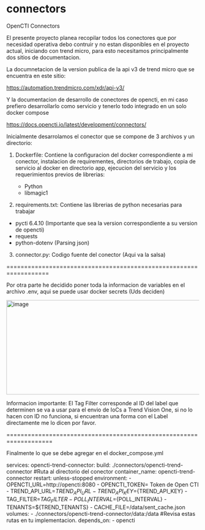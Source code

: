 # connectors
OpenCTI Connectors

El presente proyecto planea recopilar todos los conectores que por necesidad operativa debo contruir y no estan disponibles en el proyecto actual, iniciando con trend micro, para esto necesitamos principalmente dos sitios de documentacion.

La documnetacion de la version publica de la api v3 de trend micro que se encuentra en este sitio: 

https://automation.trendmicro.com/xdr/api-v3/

Y la documentacion de desarrollo de conectores de opencti, en mi caso prefiero desarrollarlo como servicio y tenerlo todo integrado en un solo docker compose

https://docs.opencti.io/latest/development/connectors/

Inicialmente desarrolamos el conector que se compone de 3 archivos y un directorio:

1. Dockerfile: Contiene la configuracion del docker correspondiente a mi conector, instalacion de requirementes, directorios de trabajo, copia de servicio al docker en directorio app, ejecucion del servicio y los requerimientos previos de librerias:

   - Python
   - libmagic1

2. requirements.txt: Contiene las librerias de python necesarias para trabajar

  - pycti 6.4.10 (Importante que sea la version correspondiente a su version de opencti)
  - requests
  - python-dotenv (Parsing json)

3. connector.py: Codigo fuente del conector (Aqui va la salsa)

==================================================================

Por otra parte he decidido poner toda la informacion de variables en el archivo .env, aqui se puede usar docker secrets (Uds deciden)

<img width="1214" height="246" alt="image" src="https://github.com/user-attachments/assets/0a7815a6-70bc-42f9-b330-5cb577258041" />

Informacion importante: El Tag Filter corresponde al ID del label que determinen se va a usar para el envio de IoCs a Trend Vision One, si no lo hacen con ID no funciona, si encuentran una forma con el Label directamente me lo dicen por favor.

===================================================================

Finalmente lo que se debe agregar en el docker_compose.yml

services:
  opencti-trend-connector:
    build: ./connectors/opencti-trend-connector #Ruta al directorio del conector
    container_name: opencti-trend-connector
    restart: unless-stopped
    environment:
      - OPENCTI_URL=http://opencti:8080
      - OPENCTI_TOKEN= Token de Open CTI
      - TREND_API_URL=${TREND_API_URL}
      - TREND_API_KEY=${TREND_API_KEY}
      - TAG_FILTER=${TAG_FILTER}
      - POLL_INTERVAL=${POLL_INTERVAL}
      - TENANTS=${TREND_TENANTS}
      - CACHE_FILE=/data/sent_cache.json
    volumes:
      - ./connectors/opencti-trend-connector/data:/data #Revisa estas rutas en tu implementacion.
    depends_on:
      - opencti




